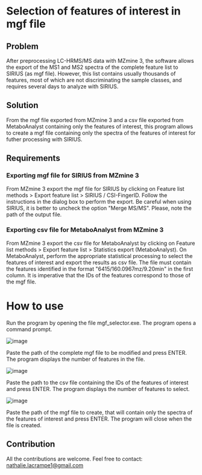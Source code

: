 # Selection of features of interest in mgf file
## Problem
After preprocessing LC-HRMS/MS data with MZmine 3, the software allows the export of the MS1 and MS2 spectra of the complete feature list to SIRIUS (as mgf file). However, this list contains usually thousands of features, most of which are not discriminating the sample classes, and requires several days to analyze with SIRIUS. 
## Solution
From the mgf file exported from MZmine 3 and a csv file exported from MetaboAnalyst containing only the features of interest, this program allows to create a mgf file containing only the spectra of the features of interest for futher processing with SIRIUS.
## Requirements
###	Exporting mgf file for SIRIUS from MZmine 3 
From MZmine 3 export the mgf file for SIRIUS by clicking on Feature list methods > Export feature list > SIRIUS / CSI-FingerID. Follow the instructions in the dialog box to perform the export. Be careful when using SIRIUS, it is better to uncheck the option "Merge MS/MS".
Please, note the path of the output file.
###	Exporting csv file for MetaboAnalyst from MZmine 3
From MZmine 3 export the csv file for MetaboAnalyst by clicking on Feature list methods > Export feature list > Statistics export (MetaboAnalyst). On MetaboAnalyst, perform the appropriate statistical processing to select the features of interest and export the results as csv file.
The file must contain the features identified in the format "6415/160.0967mz/9.20min" in the first column. It is imperative that the IDs of the features correspond to those of the mgf file.
# How to use
Run the program by opening the file mgf_selector.exe.
The program opens a command prompt.

![image](https://github.com/NthlLcrmp/mgf_selector/assets/114736047/90524733-dd31-4087-9dc5-8d78fd27b0be)

Paste the path of the complete mgf file to be modified and press ENTER. The program displays the number of features in the file.

![image](https://github.com/NthlLcrmp/mgf_selector/assets/114736047/9ccf9472-0006-4748-a17e-13b0de60842a)

Paste the path to the csv file containing the IDs of the features of interest and press ENTER. The program displays the number of features to select.

![image](https://github.com/NthlLcrmp/mgf_selector/assets/114736047/b903ff8b-fab9-44b5-b1e2-6550e0cd1c70)

Paste the path of the mgf file to create, that will contain only the spectra of the features of interest and press ENTER. The program will close when the file is created.
## Contribution
All the contributions are welcome. Feel free to contact: nathalie.lacrampe1@gmail.com
